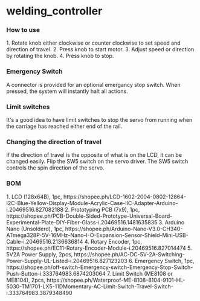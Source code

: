 # welding_controller

<h3>How to use</h3>
1. Rotate knob either clockwise or counter clockwise to set speed and direction of travel.
2. Press knob to start motor.
3. Adjust speed or direction by rotating the knob.
4. Press knob to stop.

<h3>Emergency Switch</h3>
A connector is provided for an optional emergancy stop switch. When pressed, the system will instantly halt all actions. 

<h3>Limit switches</h3>
It's a good idea to have limit switches to stop the servo from running when the carriage has reached either end of the rail.

<h3>Changing the direction of travel</h3>
If the direction of travel is the opposite of what is on the LCD, it can be changed easily.
Flip the SW5 switch on the servo driver. The SW5 switch controls the spin direction of the servo.

<h3>BOM</h3>
1. LCD (128x64B), 1pc,
https://shopee.ph/LCD-1602-2004-0802-12864-I2C-Blue-Yellow-Display-Module-Acrylic-Case-IIC-Adapter-Arduino-i.20469516.827082188
2. Prototyping PCB (7x9), 1pc,
https://shopee.ph/PCB-Double-Sided-Prototype-Universal-Board-Experimental-Plate-DIY-Fiber-Glass-i.20469516.1481635835 
3. Arduino Nano (Unsolderd), 1pc,
https://shopee.ph/Arduino-Nano-V3.0-CH340-ATmega328P-5V-16MHz-Nano-I-O-Expansion-Sensor-Shield-Mini-USB-Cable-i.20469516.2136636814
4. Rotary Encoder, 1pc,
https://shopee.ph/EC11-Rotary-Encoder-Module-i.20469516.827014474
5. 5V2A Power Supply, 2pcs,
https://shopee.ph/AC-DC-5V-2A-Switching-Power-Supply-UL-Listed-i.20469516.827123203
6. Emergency Switch, 1pc,
https://shopee.ph/off-switch-Emergency-switch-Emergency-Stop-Switch-Push-Button-i.333764983.6874203064
7. Limit Switch (ME8108 or ME8104), 2pcs,
https://shopee.ph/Waterproof-ME-8108-8104-9101-HL-5030-TM1701-LX5-11DMomentary-AC-Limit-Switch-Travel-Switch-i.333764983.3879348490
